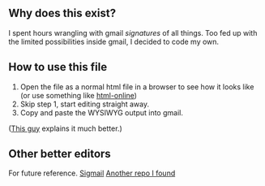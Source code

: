 ## Why does this exist?
I spent hours wrangling with gmail *signatures* of all things. Too fed up with the limited possibilities inside gmail, I decided to code my own.

## How to use this file
1. Open the file as a normal html file in a browser to see how it looks like (or use something like [html-online](https://html-online.com/editor/))
2. Skip step 1, start editing straight away.
3. Copy and paste the WYSIWYG output into gmail.

([This guy](https://github.com/skarif2/gmail-signature) explains it much better.)

## Other better editors
For future reference.
[Sigmail](https://github.com/antonreshetov/mysigmail)
[Another repo I found](https://github.com/vinitshahdeo/Email-Signature-Template)
